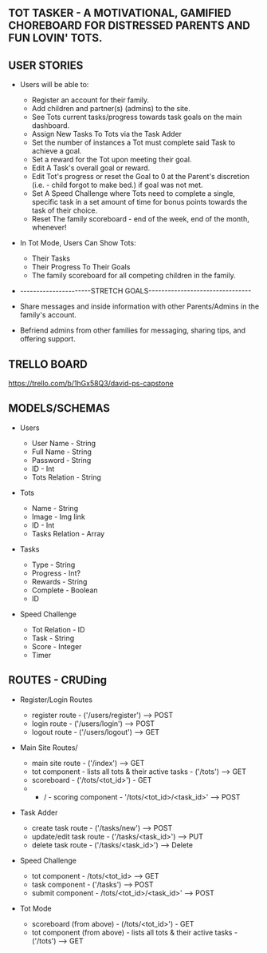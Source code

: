 ## TOT TASKER - A MOTIVATIONAL, GAMIFIED CHOREBOARD FOR DISTRESSED PARENTS AND FUN LOVIN' TOTS.

## USER STORIES
* Users will be able to:
	* Register an account for their family.
	* Add children and partner(s) (admins) to the site.
	* See Tots current tasks/progress towards task goals on the main dashboard.
	* Assign New Tasks To Tots via the Task Adder
	* Set the number of instances a Tot must complete said Task to achieve a goal.
	* Set a reward for the Tot upon meeting their goal.
	* Edit A Task's overall goal or reward. 
	* Edit Tot's progress or reset the Goal to 0 at the Parent's discretion (i.e. - child forgot to make bed.) if goal was not met.  
	* Set A Speed Challenge where Tots need to complete a single, specific task in a set amount of time for bonus points towards the task of their choice. 
	* Reset The family scoreboard - end of the week, end of the month, whenever!

* In Tot Mode, Users Can Show Tots: 
	* Their Tasks
	* Their Progress To Their Goals
	* The family scoreboard for all competing children in the family.  

* ----------------------STRETCH GOALS--------------------------------

* Share messages and inside information with other Parents/Admins in the family's account.	
* Befriend admins from other families for messaging, sharing tips, and offering support.

## TRELLO BOARD
https://trello.com/b/1hGx58Q3/david-ps-capstone

## MODELS/SCHEMAS 
* Users
	* User Name - String
	* Full Name - String
	* Password - String
	* ID - Int
	* Tots Relation - String
	
* Tots
	* Name - String
	* Image - Img link
	* ID - Int
	* Tasks Relation - Array
	
* Tasks
	* Type - String
	* Progress - Int?
	* Rewards - String
	* Complete - Boolean
	* ID

* Speed Challenge
	* Tot Relation - ID
	* Task - String
	* Score - Integer
	* Timer

## ROUTES - CRUDing 
* Register/Login Routes
	* register route - ('/users/register') --> POST
	* login route - ('/users/login') --> POST
	* logout route - ('/users/logout') --> GET

* Main Site Routes/
	* main site route - ('/index') --> GET
	* tot component - lists all tots & their active tasks - ('/tots') --> GET
	* scoreboard - ('/tots/<tot_id>') - GET
	* + / - scoring component - '/tots/<tot_id>/<task_id>' --> POST

* Task Adder
	* create task route - ('/tasks/new') --> POST
    * update/edit task route - ('/tasks/<task_id>') --> PUT 
    * delete task route - ('/tasks/<task_id>') --> Delete

* Speed Challenge
	* tot component - /tots/<tot_id> --> GET
	* task component - ('/tasks') --> POST
	* submit component - /tots/<tot_id>/<task_id>' --> POST


* Tot Mode
	* scoreboard (from above) - (/tots/<tot_id>') - GET
	* tot component (from above) - lists all tots & their active tasks - ('/tots') --> GET




